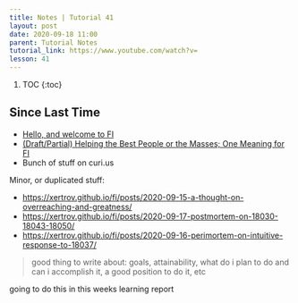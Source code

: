 ```yaml
---
title: Notes | Tutorial 41
layout: post
date: 2020-09-18 11:00
parent: Tutorial Notes
tutorial_link: https://www.youtube.com/watch?v=
lesson: 41
---
```


1. TOC
{:toc}

## Since Last Time

* [Hello, and welcome to FI](https://xertrov.github.io/fi/posts/2020-09-18-hello-and-welcome-to-fi/)
* [(Draft/Partial) Helping the Best People or the Masses; One Meaning for FI](https://xertrov.github.io/fi/posts/2020-09-18-helping-the-best-people-or-helping-the-masses-one-meaning-for-fi/)
* Bunch of stuff on curi.us

Minor, or duplicated stuff:

* <https://xertrov.github.io/fi/posts/2020-09-15-a-thought-on-overreaching-and-greatness/>
* <https://xertrov.github.io/fi/posts/2020-09-17-postmortem-on-18030-18043-18050/>
* <https://xertrov.github.io/fi/posts/2020-09-16-perimortem-on-intuitive-response-to-18037/>

> good thing to write about: goals, attainability, what do i plan to do and can i accomplish it, a good position to do it, etc

going to do this in this weeks learning report

